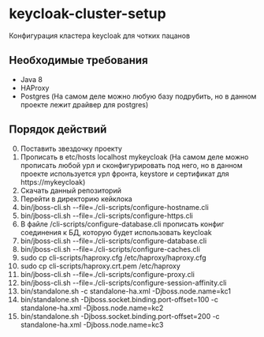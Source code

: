 # keycloak-cluster-setup
Конфигурация кластера keycloak для чотких пацанов

## Необходимые требования 
- Java 8
- HAProxy
- Postgres (На самом деле можно любую базу подрубить, но в данном проекте лежит драйвер для postgres)

## Порядок действий
0. Поставить звездочку проекту
1. Прописать в etc/hosts localhost mykeycloak (На самом деле можно прописать любой урл и сконфигурировать под него, но в данном проекте используется урл фронта, keystore и сертификат для https://mykeycloak)
2. Скачать данный репозиторий
3. Перейти в директорию кейклока
4. bin/jboss-cli.sh --file=./cli-scripts/configure-hostname.cli
5. bin/jboss-cli.sh --file=./cli-scripts/configure-https.cli
6. В файле /cli-scripts/configure-database.cli прописать конфиг соединения к БД, которую будет использовать keycloak
7. bin/jboss-cli.sh --file=./cli-scripts/configure-database.cli
8. bin/jboss-cli.sh --file=./cli-scripts/configure-caches.cli
9. sudo cp cli-scripts/haproxy.cfg /etc/haproxy/haproxy.cfg
10. sudo cp cli-scripts/haproxy.crt.pem /etc/haproxy
11. bin/jboss-cli.sh --file=./cli-scripts/configure-proxy.cli
12. bin/jboss-cli.sh --file=./cli-scripts/configure-session-affinity.cli
13. bin/standalone.sh -c standalone-ha.xml -Djboss.node.name=kc1
14. bin/standalone.sh -Djboss.socket.binding.port-offset=100 -c standalone-ha.xml -Djboss.node.name=kc2
15. bin/standalone.sh -Djboss.socket.binding.port-offset=200 -c standalone-ha.xml -Djboss.node.name=kc3
